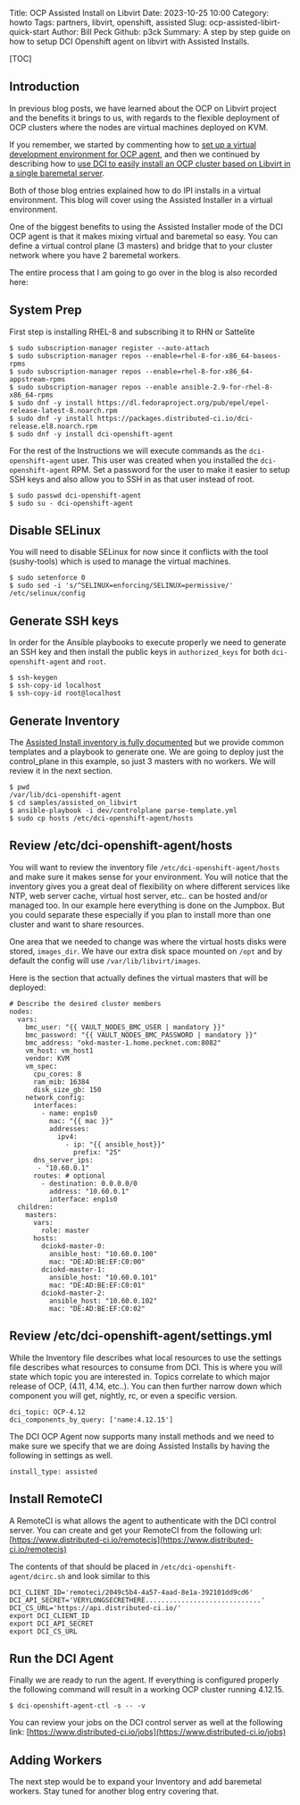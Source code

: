 Title: OCP Assisted Install on Libvirt
Date: 2023-10-25 10:00
Category: howto
Tags: partners, libvirt, openshift, assisted
Slug: ocp-assisted-libirt-quick-start
Author: Bill Peck
Github: p3ck
Summary: A step by step guide on how to setup DCI Openshift agent on libvirt with Assisted Installs.

[TOC]

## Introduction

In previous blog posts, we have learned about the OCP on Libvirt project and the benefits it brings to us, with regards to the flexible deployment of OCP clusters where the nodes are virtual machines deployed on KVM.

If you remember, we started by commenting how to [set up a virtual development environment for OCP agent](libvirt-dev-env-for-ocp-agent.html), and then we continued by describing how to [use DCI to easily install an OCP cluster based on Libvirt in a single baremetal server](install-openshift-on-baremetal-using-dci.html).

Both of those blog entries explained how to do IPI installs in a virtual environment. This blog will cover using
the Assisted Installer in a virtual environment.

One of the biggest benefits to using the Assisted Installer mode of the DCI OCP agent is that it makes mixing virtual
and baremetal so easy. You can define a virtual control plane (3 masters) and bridge that to your cluster network
where you have 2 baremetal workers.

The entire process that I am going to go over in the blog is also recorded here:

<script async id="asciicast-612532" src="https://asciinema.org/a/612532.js"></script>

## System Prep

First step is installing RHEL-8 and subscribing it to RHN or Sattelite

    $ sudo subscription-manager register --auto-attach
    $ sudo subscription-manager repos --enable=rhel-8-for-x86_64-baseos-rpms
    $ sudo subscription-manager repos --enable=rhel-8-for-x86_64-appstream-rpms
    $ sudo subscription-manager repos --enable ansible-2.9-for-rhel-8-x86_64-rpms
    $ sudo dnf -y install https://dl.fedoraproject.org/pub/epel/epel-release-latest-8.noarch.rpm
    $ sudo dnf -y install https://packages.distributed-ci.io/dci-release.el8.noarch.rpm
    $ sudo dnf -y install dci-openshift-agent

For the rest of the Instructions we will execute commands as the `dci-openshift-agent` user. This user was created
when you installed the `dci-openshift-agent` RPM. Set a password for the user to make it easier to setup SSH keys
and also allow you to SSH in as that user instead of root.

    $ sudo passwd dci-openshift-agent
    $ sudo su - dci-openshift-agent

## Disable SELinux

You will need to disable SELinux for now since it conflicts with the tool (sushy-tools) which is used to manage
the virtual machines.

    $ sudo setenforce 0
    $ sudo sed -i 's/^SELINUX=enforcing/SELINUX=permissive/' /etc/selinux/config

## Generate SSH keys

In order for the Ansible playbooks to execute properly we need to generate an SSH key and then install
the public keys in `authorized_keys` for both `dci-openshift-agent` and `root`.

    $ ssh-keygen
    $ ssh-copy-id localhost
    $ ssh-copy-id root@localhost

## Generate Inventory

The [Assisted Install inventory is fully documented](https://github.com/redhat-partner-solutions/crucible/blob/main/docs/inventory.md) but we provide common templates and a playbook to generate one. We are going to deploy just the
control_plane in this example, so just 3 masters with no workers. We will review it in the next section.

    $ pwd
    /var/lib/dci-openshift-agent
    $ cd samples/assisted_on_libvirt
    $ ansible-playbook -i dev/controlplane parse-template.yml
    $ sudo cp hosts /etc/dci-openshift-agent/hosts

## Review /etc/dci-openshift-agent/hosts

You will want to review the inventory file `/etc/dci-openshift-agent/hosts` and make sure it makes sense for your
environment. You will notice that the inventory gives you a great deal of flexibility on where different services
like NTP, web server cache, virtual host server, etc.. can be hosted and/or managed too.
In our example here everything is done on the Jumpbox. But you could separate these especially if you plan to
install more than one cluster and want to share resources.

One area that we needed to change was where the virtual hosts disks were stored, `images_dir`.
We have our extra disk space mounted on `/opt` and by default the config will use `/var/lib/libvirt/images`.

Here is the section that actually defines the virtual masters that will be deployed:

    # Describe the desired cluster members
    nodes:
      vars:
        bmc_user: "{{ VAULT_NODES_BMC_USER | mandatory }}"
        bmc_password: "{{ VAULT_NODES_BMC_PASSWORD | mandatory }}"
        bmc_address: "okd-master-1.home.pecknet.com:8082"
        vm_host: vm_host1
        vendor: KVM
        vm_spec:
          cpu_cores: 8
          ram_mib: 16384
          disk_size_gb: 150
        network_config:
          interfaces:
            - name: enp1s0
              mac: "{{ mac }}"
              addresses:
                ipv4:
                  - ip: "{{ ansible_host}}"
                    prefix: "25"
          dns_server_ips:
           - "10.60.0.1"
          routes: # optional
            - destination: 0.0.0.0/0
              address: "10.60.0.1"
              interface: enp1s0
      children:
        masters:
          vars:
            role: master
          hosts:
            dciokd-master-0:
              ansible_host: "10.60.0.100"
              mac: "DE:AD:BE:EF:C0:00"
            dciokd-master-1:
              ansible_host: "10.60.0.101"
              mac: "DE:AD:BE:EF:C0:01"
            dciokd-master-2:
              ansible_host: "10.60.0.102"
              mac: "DE:AD:BE:EF:C0:02"

## Review /etc/dci-openshift-agent/settings.yml

While the Inventory file describes what local resources to use the settings file describes what resources to consume
from DCI. This is where you will state which topic you are interested in. Topics correlate to which major release
of OCP, (4.11, 4.14, etc..). You can then further narrow down which component you will get, nightly, rc, or even a
specific version.

    dci_topic: OCP-4.12
    dci_components_by_query: ['name:4.12.15']

The DCI OCP Agent now supports many install methods and we need to make sure we specify that we are doing Assisted
Installs by having the following in settings as well.

    install_type: assisted

## Install RemoteCI

A RemoteCI is what allows the agent to authenticate with the DCI control server. You can create and get your
RemoteCI from the following url: [https://www.distributed-ci.io/remotecis](https://www.distributed-ci.io/remotecis)

The contents of that should be placed in `/etc/dci-openshift-agent/dcirc.sh` and look similar to this

    DCI_CLIENT_ID='remoteci/2049c5b4-4a57-4aad-8e1a-392101dd9cd6'
    DCI_API_SECRET='VERYLONGSECRETHERE.............................'
    DCI_CS_URL='https://api.distributed-ci.io/'
    export DCI_CLIENT_ID
    export DCI_API_SECRET
    export DCI_CS_URL

## Run the DCI Agent

Finally we are ready to run the agent. If everything is configured properly the following command will result in
a working OCP cluster running 4.12.15.

    $ dci-openshift-agent-ctl -s -- -v

You can review your jobs on the DCI control server as well at the following link: [https://www.distributed-ci.io/jobs](https://www.distributed-ci.io/jobs)

## Adding Workers

The next step would be to expand your Inventory and add baremetal workers. Stay tuned for another blog entry covering that.
